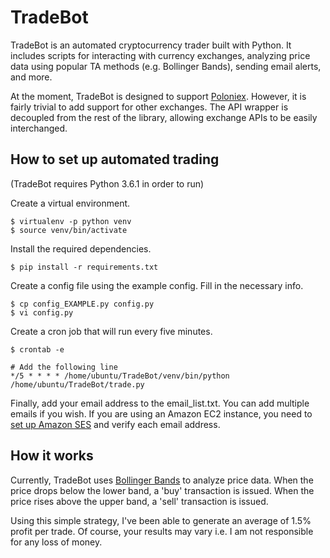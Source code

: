 # TradeBot

TradeBot is an automated cryptocurrency trader built with Python. It includes scripts for interacting with currency exchanges, analyzing price data using popular TA methods (e.g. Bollinger Bands), sending email alerts, and more.

At the moment, TradeBot is designed to support [Poloniex](https://poloniex.com/). However, it is fairly trivial to add support for other exchanges. The API wrapper is decoupled from the rest of the library, allowing exchange APIs to be easily interchanged.


## How to set up automated trading

(TradeBot requires Python 3.6.1 in order to run)


Create a virtual environment.
```
$ virtualenv -p python venv
$ source venv/bin/activate
```

Install the required dependencies.
```
$ pip install -r requirements.txt
```

Create a config file using the example config. Fill in the necessary info.
```
$ cp config_EXAMPLE.py config.py
$ vi config.py
```

Create a cron job that will run every five minutes.
```
$ crontab -e

# Add the following line
*/5 * * * * /home/ubuntu/TradeBot/venv/bin/python /home/ubuntu/TradeBot/trade.py
```

Finally, add your email address to the email_list.txt. You can add multiple emails if you wish. If you are using an Amazon EC2 instance, you need to [set up Amazon SES](https://aws.amazon.com/getting-started/tutorials/send-an-email/) and verify each email address.



## How it works

Currently, TradeBot uses [Bollinger Bands](https://en.wikipedia.org/wiki/Bollinger_Bands) to analyze price data. When the price drops below the lower band, a 'buy' transaction is issued. When the price rises above the upper band, a 'sell' transaction is issued.

Using this simple strategy, I've been able to generate an average of 1.5% profit per trade. Of course, your results may vary i.e. I am not responsible for any loss of money.

